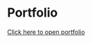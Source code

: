 # Portfolio


[Click here to open portfolio](https://htmlpreview.github.io/?https://github.com/FreshOats/Portfolio/blob/master/index.html)
